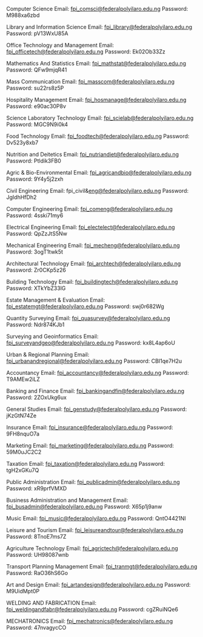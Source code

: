 Computer Science
Email: fpi_comsci@federalpolyilaro.edu.ng
Password: M988xa6zbd

Library and Information Science
Email: fpi_library@federalpolyilaro.edu.ng
Password: pV13WxU85A

Office Technology and Management
Email: fpi_officetech@federalpolyilaro.edu.ng
Password: Ek02Ob33Zz

Mathematics And Statistics
Email: fpi_mathstat@federalpolyilaro.edu.ng
Password: QFw9mjqR41

Mass Communication
Email: fpi_masscom@federalpolyilaro.edu.ng
Password: su22rs8z5P

Hospitality Management
Email: fpi_hosmanage@federalpolyilaro.edu.ng
Password: e90ac30P8v

Science Laboratory Technology
Email: fpi_scielab@federalpolyilaro.edu.ng
Password: MGC9N9i0k4

Food Technology
Email: fpi_foodtech@federalpolyilaro.edu.ng
Password: Dv523y8xb7

Nutrition and Deitetics
Email: fpi_nutriandiet@federalpolyilaro.edu.ng
Password: Ptldik3FB0

Agric & Bio-Environmental
Email: fpi_agricandbio@federalpolyilaro.edu.ng
Password: 9Y4y5j2zxh

Civil Engineering
Email: fpi_civil&eng@federalpolyilaro.edu.ng
Password: JgIdhHfDh2

Computer Engineering
Email: fpi_comeng@federalpolyilaro.edu.ng
Password: 4sski71my6

Electrical Engineering
Email: fpi_electelect@federalpolyilaro.edu.ng
Password: QpZzJtS5Nw

Mechanical Engineering
Email: fpi_mecheng@federalpolyilaro.edu.ng
Password: 3ogT1twk5t

Architectural Technology
Email: fpi_archtech@federalpolyilaro.edu.ng
Password: Zr0CKp5z26

Building Technology
Email: fpi_buildingtech@federalpolyilaro.edu.ng
Password: XTkYbZ33lG

Estate Management & Evaluation
Email: fpi_estatemgt@federalpolyilaro.edu.ng
Password: swj0r682Wg

Quantity Surveying
Email: fpi_quasurvey@federalpolyilaro.edu.ng
Password: Ndr874KJb1

Surveying and Geoinformatics
Email: fpi_surveyandgeo@federalpolyilaro.edu.ng
Password: kx8L4ap6oU

Urban & Regional Planning
Email: fpi_urbanandregional@federalpolyilaro.edu.ng
Password: CBI1qe7H2u

Accountancy
Email: fpi_accountancy@federalpolyilaro.edu.ng
Password: T9AMEw2iLZ

Banking and Finance
Email: fpi_bankingandfin@federalpolyilaro.edu.ng
Password: 2ZOxUkg6ux

General Studies
Email: fpi_genstudy@federalpolyilaro.edu.ng
Password: jKzGtN74Ze

Insurance
Email: fpi_insurance@federalpolyilaro.edu.ng
Password: 9FH8nquO7a

Marketing
Email: fpi_marketing@federalpolyilaro.edu.ng
Password: 59M0uJC2C2

Taxation
Email: fpi_taxation@federalpolyilaro.edu.ng
Password: tgH2xGKu7Q

Public Administration
Email: fpi_publicadmin@federalpolyilaro.edu.ng
Password: xR9prfVMXD

Business Administration and Management
Email: fpi_busadmin@federalpolyilaro.edu.ng
Password: X65p1j9anw

Music
Email: fpi_music@federalpolyilaro.edu.ng
Password: QntO4421NI

Leisure and Tourism
Email: fpi_leisureandtour@federalpolyilaro.edu.ng
Password: 8TnoE7ms7Z

Agriculture Technology
Email: fpi_agrictech@federalpolyilaro.edu.ng
Password: UH98087wnb

Transport Planning Management
Email: fpi_tranmgt@federalpolyilaro.edu.ng
Password: RaO36hS6Go

Art and Design
Email: fpi_artandesign@federalpolyilaro.edu.ng
Password: M9UidMpt0P

WELDING AND FABRICATION
Email: fpi_weldingandfabr@federalpolyilaro.edu.ng
Password: cgZRuiNQe6

MECHATRONICS
Email: fpi_mechatronics@federalpolyilaro.edu.ng
Password: 47nvagycCO
